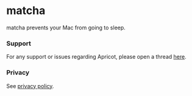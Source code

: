 # matcha

matcha prevents your Mac from going to sleep.

### Support

For any support or issues regarding Apricot, please open a thread [here](https://github.com/brandonlee503/matchaInfo/issues).

### Privacy

See [privacy policy](Privacy.md).
